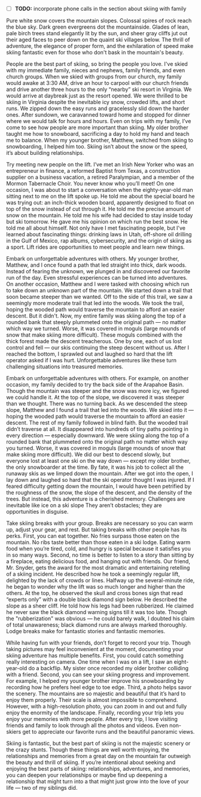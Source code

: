 - [ ] **TODO:** incorporate phone calls in the section about skiing with family

Pure white snow covers the mountain slopes. Colossal spires of rock reach the blue sky. Dark green evergreens dot the mountainside. Glades of lean, pale birch trees stand elegantly lit by the sun, and sheer gray cliffs jut out their aged faces to peer down on the quaint ski villages below. The thrill of adventure, the elegance of proper form, and the exhilaration of speed make skiing fantastic even for those who don't bask in the mountain's beauty.

People are the best part of skiing, so bring the people you love. I've skied with my immediate family, nieces and nephews, family friends, and even church groups. When we skied with groups from our church, my family would awake at 3:30 AM, drive an hour to carpool with our church friends and drive another three hours to the only “nearby” ski resort in Virginia. We would arrive at daybreak just as the resort opened. We were thrilled to be skiing in Virginia despite the inevitable icy snow, crowded lifts, and short runs. We zipped down the easy runs and gracelessly slid down the harder ones. After sundown, we caravanned toward home and stopped for dinner where we would talk for hours and hours. Even on trips with my family, I’ve come to see how people are more important than skiing. My older brother taught me how to snowboard, sacrificing a day to hold my hand and teach me to balance. When my younger brother, Matthew, switched from skiing to snowboarding, I helped him too. Skiing isn’t about the snow or the speed, it’s about building relationships.

Try meeting new people on the lift. I’ve met an Irish New Yorker who was an entrepreneur in finance, a reformed Baptist from Texas, a construction supplier on a business vacation, a retired Paralympian, and a member of the Mormon Tabernacle Choir. You never know who you’ll meet! On one occasion, I was about to start a conversation when the eighty-year-old man sitting next to me on the lift spoke up. He told me about the special board he was trying out: an inch-thick wooden board, apparently designed to float on top of the snow instead of cut through it. He told me the precise amount of snow on the mountain. He told me his wife had decided to stay inside today but ski tomorrow. He gave me his opinion on which run the best snow. He told me all about himself. Not only have I met fascinating people, but I've learned about fascinating things: drinking laws in Utah, off-shore oil drilling in the Gulf of Mexico, rap albums, cybersecurity, and the origin of skiing as a sport. Lift rides are opportunities to meet people and learn new things.

Embark on unforgettable adventures with others. My younger brother, Matthew, and I once found a path that led straight into thick, dark woods. Instead of fearing the unknown, we plunged in and discovered our favorite run of the day. Even stressful experiences can be turned into adventures. On another occasion, Matthew and I were tasked with choosing which run to take down an unknown part of the mountain. We started down a trail that soon became steeper than we wanted. Off to the side of this trail, we saw a seemingly more moderate trail that led into the woods. We took the trail, hoping the wooded path would traverse the mountain to afford an easier descent. But it didn't. Now, my entire family was skiing along the top of a rounded bank that steeply plummeted onto the original path — no matter which way we turned. Worse, it was covered in moguls (large mounds of snow that make skiing more difficult). These moguls combined with the thick forest made the descent treacherous. One by one, each of us lost control and fell — our skis continuing the steep descent without us. After I reached the bottom, I sprawled out and laughed so hard that the lift operator asked if I was hurt. Unforgettable adventures like these turn challenging situations into treasured memories.

Embark on unforgettable adventures with others. For example, on another occasion, my family decided to try the back side of the Arapahoe Basin. Though the mountain was steeper and the snow was more icy, we figured we could handle it. At the top of the slope, we discovered it was steeper than we thought. There was no turning back. As we descended the steep slope, Matthew and I found a trail that led into the woods. We skied into it — hoping the wooded path would traverse the mountain to afford an easier descent. The rest of my family followed in blind faith. But the wooded trail didn’t traverse at all. It disappeared into hundreds of tiny paths pointing in every direction — especially downward. We were skiing along the top of a rounded bank that plummeted onto the original path no matter which way you turned. Worse, it was covered in moguls (large mounds of snow that make skiing more difficult). We did our best to descend slowly, but everyone lost at least one ski on the way down — except my older brother, the only snowboarder at the time. By fate, it was his job to collect all the runaway skis as we limped down the mountain. After we got into the open, I lay down and laughed so hard that the ski operator thought I was injured. If I feared difficulty getting down the mountain, I would have been petrified by the roughness of the snow, the slope of the descent, and the density of the trees. But instead, this adventure is a cherished memory. Challenges are inevitable like ice on a ski slope They aren’t obstacles; they are opportunities in disguise. 

Take skiing breaks with your group. Breaks are necessary so you can warm up, adjust your gear, and rest. But taking breaks with other people has its perks. First, you can eat together. No fries surpass those eaten on the mountain. No ribs taste better than those eaten in a ski lodge. Eating warm food when you’re tired, cold, and hungry is special because it satisfies you in so many ways. Second, no time is better to listen to a story than sitting by a fireplace, eating delicious food, and hanging out with friends. Our friend, Mr. Snyder, gets the award for the most dramatic and entertaining retelling of a skiing incident. He described how he took a seemingly regular lift, delighted by the lack of crowds or lines. Halfway up the several-minute ride, he began to wonder why the lift was so much longer and higher than the others. At the top, he observed the skull and cross bones sign that read “experts only” with a double black diamond sign below. He described the slope as a sheer cliff. He told how his legs had been rubberized. He claimed he never saw the black diamond warning signs till it was too late. Though the "rubberization" was obvious — he could barely walk, I doubted his claim of total unawareness; black diamond runs are always marked thoroughly. Lodge breaks make for fantastic stories and fantastic memories.

While having fun with your friends, don’t forget to record your trip. Though taking pictures may feel inconvenient at the moment, documenting your skiing adventure has multiple benefits. First, you could catch something really interesting on camera. One time when I was on a lift, I saw an eight-year-old do a backflip. My sister once recorded my older brother colliding with a friend. Second, you can see your skiing progress and improvement. For example, I helped my younger brother improve his snowboarding by recording how he prefers heel edge to toe edge. Third, a photo helps savor the scenery. The mountains are so majestic and beautiful that it’s hard to enjoy them properly. Their scale is almost impossible to comprehend. However, with a high-resolution photo, you can zoom in and out and fully enjoy the enormity of the landscape. Finally, recording your trip lets you enjoy your memories with more people. After every trip, I love visiting friends and family to look through all the photos and videos. Even non-skiers get to appreciate our favorite runs and the beautiful panoramic views.

Skiing is fantastic, but the best part of skiing is not the majestic scenery or the crazy stunts. Though these things are well worth enjoying, the relationships and memories from a great day on the mountain far outweigh the beauty and thrill of skiing. If you’re intentional about seeking and enjoying the best parts of skiing: relationships, adventures, and memories, you can deepen your relationships or maybe find
up deepening a relationship that might turn into a 
that might just grow into the love of your life — two of my siblings did.